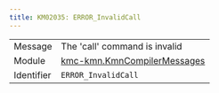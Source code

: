 ```yaml
---
title: KM02035: ERROR_InvalidCall
---
```


|            |           |
|------------|---------- |
| Message    | The 'call' command is invalid |
| Module     | [kmc-kmn.KmnCompilerMessages](kmc-kmn.kmncompilermessages) |
| Identifier | `ERROR_InvalidCall` |



